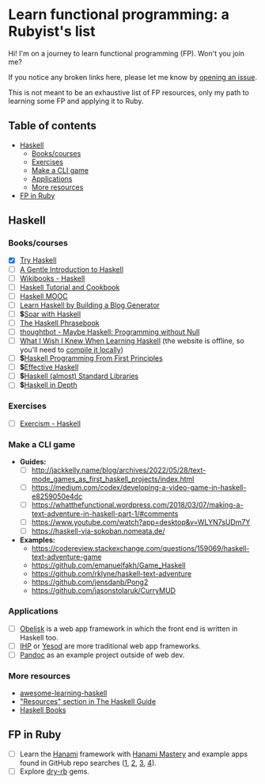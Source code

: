 <!-- omit in toc -->
# Learn functional programming: a Rubyist's list

Hi! I'm on a journey to learn functional programming (FP). Won't you join me?

If you notice any broken links here, please let me know by [opening an issue](https://github.com/fpsvogel/learn-functional-programming/issues/new).

This is not meant to be an exhaustive list of FP resources, only my path to learning some FP and applying it to Ruby.

<!-- omit in toc -->
## Table of contents

- [Haskell](#haskell)
  - [Books/courses](#bookscourses)
  - [Exercises](#exercises)
  - [Make a CLI game](#make-a-cli-game)
  - [Applications](#applications)
  - [More resources](#more-resources)
- [FP in Ruby](#fp-in-ruby)

## Haskell

### Books/courses

- [x] [Try Haskell](https://tryhaskell.org)
- [ ] [A Gentle Introduction to Haskell](https://www.haskell.org/tutorial/)
- [ ] [Wikibooks - Haskell](https://en.wikibooks.org/wiki/Haskell)
- [ ] [Haskell Tutorial and Cookbook](https://markwatson.com/opencontent/haskell-cookbook.pdf)
- [ ] [Haskell MOOC](https://haskell.mooc.fi/)
- [ ] [Learn Haskell by Building a Blog Generator](https://learn-haskell.blog/)
- [ ] 💲[Soar with Haskell](https://www.amazon.com/Soar-Haskell-beginners-functional-programming/dp/1805128450)
- [ ] [The Haskell Phrasebook](https://typeclasses.com/phrasebook)
- [ ] [thoughtbot - Maybe Haskell: Programming without Null](https://github.com/thoughtbot/maybe_haskell)
- [ ] [What I Wish I Knew When Learning Haskell](https://github.com/sdiehl/wiwinwlh) (the website is offline, so you'll need to [compile it locally](https://github.com/sdiehl/wiwinwlh#compiling))
- [ ] 💲[Haskell Programming From First Principles](https://haskellbook.com/)
- [ ] 💲[Effective Haskell](https://pragprog.com/titles/rshaskell/effective-haskell/)
- [ ] 💲[Haskell (almost) Standard Libraries](https://leanpub.com/haskell-stdlibs)
- [ ] 💲[Haskell in Depth](https://www.manning.com/books/haskell-in-depth)

### Exercises

- [ ] [Exercism - Haskell](https://exercism.org/tracks/haskell)

### Make a CLI game

- **Guides:**
  - [ ] <http://jackkelly.name/blog/archives/2022/05/28/text-mode_games_as_first_haskell_projects/index.html>
  - [ ] <https://medium.com/codex/developing-a-video-game-in-haskell-e8259050e4dc>
  - [ ] <https://whatthefunctional.wordpress.com/2018/03/07/making-a-text-adventure-in-haskell-part-1/#comments>
  - [ ] <https://www.youtube.com/watch?app=desktop&v=WLYN7sUDm7Y>
  - [ ] <https://haskell-via-sokoban.nomeata.de/>
- **Examples:**
  - <https://codereview.stackexchange.com/questions/159069/haskell-text-adventure-game>
  - <https://github.com/emanuelfakh/Game_Haskell>
  - <https://github.com/rklyne/haskell-text-adventure>
  - <https://github.com/jensdanb/Pong2>
  - <https://github.com/jasonstolaruk/CurryMUD>

### Applications

- [ ] [Obelisk](https://github.com/obsidiansystems/obelisk) is a web app framework in which the front end is written in Haskell too.
- [ ] [IHP](https://ihp.digitallyinduced.com/) or [Yesod](https://www.yesodweb.com/) are more traditional web app frameworks.
- [ ] [Pandoc](https://github.com/jgm/pandoc) as an example project outside of web dev.

### More resources

- [awesome-learning-haskell](https://github.com/tweag/awesome-learning-haskell)
- ["Resources" section in The Haskell Guide](https://haskell-docs.netlify.app/resources/resources/)
- [Haskell Books](https://www.extrema.is/articles/haskell-books)

## FP in Ruby

- [ ] Learn the [Hanami](https://hanamirb.org/) framework with [Hanami Mastery](https://hanamimastery.com) and example apps found in GitHub repo searches ([1](https://github.com/search?q=hanami+example+pushed%3A%3E2022-01-01&type=repositories), [2](https://github.com/search?q=hanami+app+pushed%3A%3E2022-01-01&type=repositories), [3](https://github.com/search?q=hanami+application+pushed%3A%3E2022-01-01&type=repositories), [4](https://github.com/search?q=hanami+software+pushed%3A%3E2022-01-01&type=repositories)).
- [ ] Explore [dry-rb](https://dry-rb.org/) gems.
